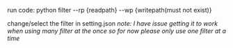 run code: python filter --rp {readpath} --wp {writepath(must not exist)}

change/select the filter in setting.json *note: I have issue getting it to work when using many filter at the once so for now please only use one filter at a time*

